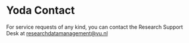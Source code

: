 # Yoda Contact

For service requests of any kind, you can contact the Research Support Desk at [researchdatamanagement@vu.nl](mailto:researchdatamanagement@vu.nl)
